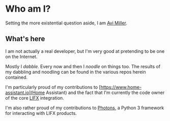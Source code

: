 <!-- markdownlint-disable MD026 -->
# Who am I?

Setting the more existential question aside, I am [Avi Miller](https://omg.dje.li).

## What's here

I am not actually a real developer, but I'm very good at pretending to be one on the Internet.

Mostly I _dabble_. Every now and then I _noodle_ on things too. The results of my dabbling and noodling can be found in the various repos herein contained.

I'm particularly proud of my contributions to [https://www.home-assistant.io](Home Assistant) and the fact that I'm currently the code owner of the core [LIFX](https://www.lifx.com.au) integration.

I'm also rather proud of my contributions to [Photons](https://github.com/delfick/photons), a Python 3 framework for interacting with LIFX products.

